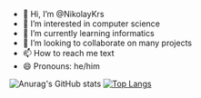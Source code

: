 - 👋 Hi, I’m @NikolayKrs
- 👀 I’m interested in computer science
- 🌱 I’m currently learning informatics
- 💞️ I’m looking to collaborate on many projects
- 📫 How to reach me text
- 😄 Pronouns: he/him

![Anurag's GitHub stats](https://github-readme-stats.vercel.app/api?username=NikolayKrs&show_icons=true)
[![Top Langs](https://github-readme-stats.vercel.app/api/top-langs/?username=NikolayKrs&layout=compact)](https://github.com/anuraghazra/github-readme-stats)
